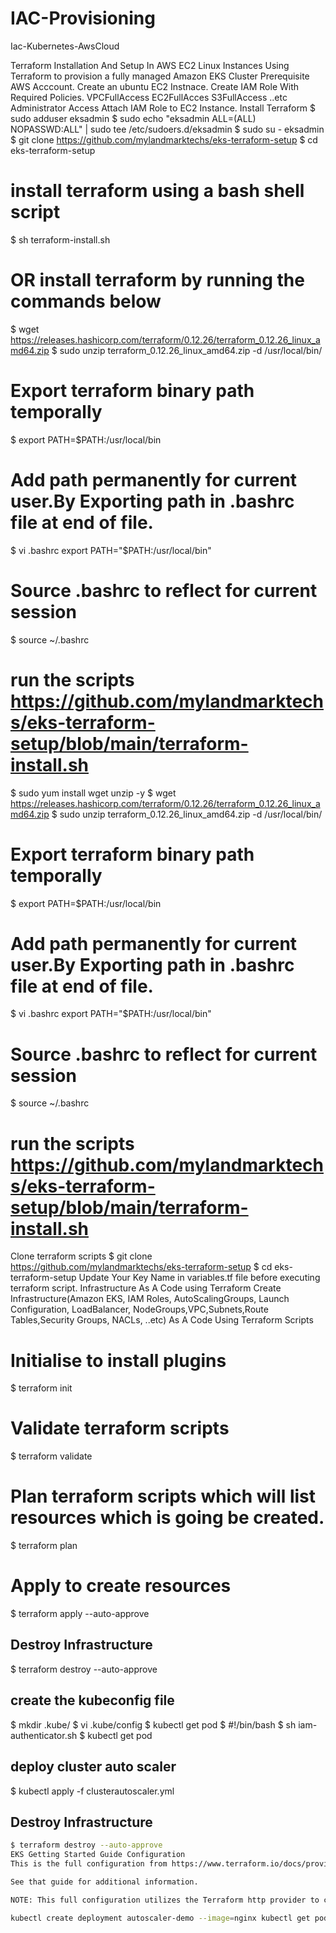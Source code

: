 # IAC-Provisioning
Iac-Kubernetes-AwsCloud

Terraform Installation And Setup In AWS EC2 Linux Instances
Using Terraform to provision a fully managed Amazon EKS Cluster
Prerequisite
AWS Acccount.
Create an ubuntu EC2 Instnace.
Create IAM Role With Required Policies.
VPCFullAccess
EC2FullAcces
S3FullAccess ..etc
Administrator Access
Attach IAM Role to EC2 Instance.
Install Terraform
$ sudo adduser eksadmin
$ sudo echo "eksadmin  ALL=(ALL) NOPASSWD:ALL" | sudo tee /etc/sudoers.d/eksadmin
$ sudo su - eksadmin
$ git clone https://github.com/mylandmarktechs/eks-terraform-setup
$ cd eks-terraform-setup
# install terraform using a bash shell script
$ sh terraform-install.sh
# OR install terraform by running the commands below
$ wget https://releases.hashicorp.com/terraform/0.12.26/terraform_0.12.26_linux_amd64.zip
$ sudo unzip terraform_0.12.26_linux_amd64.zip -d /usr/local/bin/
# Export terraform binary path temporally
$ export PATH=$PATH:/usr/local/bin
# Add path permanently for current user.By Exporting path in .bashrc file at end of file.
$ vi .bashrc
   export PATH="$PATH:/usr/local/bin"
# Source .bashrc to reflect for current session
$ source ~/.bashrc  
# run the scripts https://github.com/mylandmarktechs/eks-terraform-setup/blob/main/terraform-install.sh

$ sudo yum install wget unzip -y
$ wget https://releases.hashicorp.com/terraform/0.12.26/terraform_0.12.26_linux_amd64.zip
$ sudo unzip terraform_0.12.26_linux_amd64.zip -d /usr/local/bin/
# Export terraform binary path temporally
$ export PATH=$PATH:/usr/local/bin
# Add path permanently for current user.By Exporting path in .bashrc file at end of file.
$ vi .bashrc
   export PATH="$PATH:/usr/local/bin"
# Source .bashrc to reflect for current session
$ source ~/.bashrc  
# run the scripts https://github.com/mylandmarktechs/eks-terraform-setup/blob/main/terraform-install.sh
Clone terraform scripts
$ git clone https://github.com/mylandmarktechs/eks-terraform-setup
$ cd eks-terraform-setup
Update Your Key Name in variables.tf file before executing terraform script.
Infrastructure As A Code using Terraform
Create Infrastructure(Amazon EKS, IAM Roles, AutoScalingGroups, Launch Configuration, LoadBalancer, NodeGroups,VPC,Subnets,Route Tables,Security Groups, NACLs, ..etc) As A Code Using Terraform Scripts
# Initialise to install plugins
$ terraform init 
# Validate terraform scripts
$ terraform validate 
# Plan terraform scripts which will list resources which is going  be created.
$ terraform plan 
# Apply to create resources
$ terraform apply --auto-approve
##  Destroy Infrastructure  
$ terraform destroy --auto-approve

## create the kubeconfig file  
$ mkdir .kube/ 
$ vi .kube/config
$ kubectl get pod
$ #!/bin/bash 
$ sh iam-authenticator.sh 
$ kubectl get pod
## deploy cluster auto scaler
$ kubectl apply -f clusterautoscaler.yml
##  Destroy Infrastructure  
```sh
$ terraform destroy --auto-approve 
EKS Getting Started Guide Configuration
This is the full configuration from https://www.terraform.io/docs/providers/aws/guides/eks-getting-started.html

See that guide for additional information.

NOTE: This full configuration utilizes the Terraform http provider to call out to icanhazip.com to determine your local workstation external IP for easily configuring EC2 Security Group access to the Kubernetes servers. Feel free to replace this as necessary.

kubectl create deployment autoscaler-demo --image=nginx kubectl get pods --all-namespaces | grep Running | wc -l kubectl get nodes -o yaml | grep pods kubectl scale deployment autoscaler-demo --replicas=20 https://docs.aws.amazon.com/eks/latest/userguide/install-aws-iam-authenticator.html aws-iam-authenticator help
